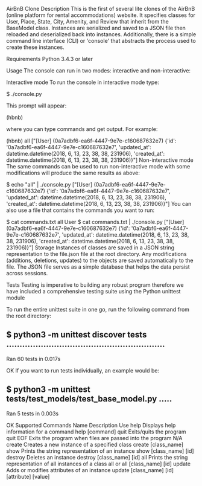 AirBnB Clone
Description
This is the first of several lite clones of the AirBnB (online platform for rental accommodations) website. It specifies classes for User, Place, State, City, Amenity, and Review that inherit from the BaseModel class. Instances are serialized and saved to a JSON file then reloaded and deserialized back into instances. Additionally, there is a simple command line interface (CLI) or 'console' that abstracts the process used to create these instances.

Requirements
Python 3.4.3 or later

Usage
The console can run in two modes: interactive and non-interactive:

Interactive mode
To run the console in interactive mode type:

$ ./console.py

This prompt will appear:

(hbnb) 

where you can type commands and get output. For example:

(hbnb) all
["[User] (0a7adbf6-ea6f-4447-9e7e-c160687632e7) {'id': '0a7adbf6-ea6f-4447-9e7e-c160687632e7', 'updated_at': datetime.datetime(2018, 6, 13, 23, 38, 38, 231906), 'created_at': datetime.datetime(2018, 6, 13, 23, 38, 38, 231906)}"]
Non-interactive mode
The same commands can be used to run non-interactive mode with some modifications will produce the same results as above:

$ echo "all" | ./console.py
["[User] (0a7adbf6-ea6f-4447-9e7e-c160687632e7) {'id': '0a7adbf6-ea6f-4447-9e7e-c160687632e7', 'updated_at': datetime.datetime(2018, 6, 13, 23, 38, 38, 231906), 'created_at': datetime.datetime(2018, 6, 13, 23, 38, 38, 231906)}"]
You can also use a file that contains the commands you want to run:

$ cat commands.txt
all User
$ cat commands.txt | ./console.py
["[User] (0a7adbf6-ea6f-4447-9e7e-c160687632e7) {'id': '0a7adbf6-ea6f-4447-9e7e-c160687632e7', 'updated_at': datetime.datetime(2018, 6, 13, 23, 38, 38, 231906), 'created_at': datetime.datetime(2018, 6, 13, 23, 38, 38, 231906)}"]
Storage
Instances of classes are saved in a JSON string representation to the file.json file at the root directory. Any modifications (additions, deletions, updates) to the objects are saved automatically to the file. The JSON file serves as a simple database that helps the data persist across sessions.

Tests
Testing is imperative to building any robust program therefore we have included a comprehensive testing suite using the Python unittest module

To run the entire unittest suite in one go, run the following command from the root directory:

$ python3 -m unittest discover tests
............................................................
----------------------------------------------------------------------
Ran 60 tests in 0.017s

OK
If you want to run tests individually, an example would be:

$ python3 -m unittest tests/test_models/test_base_model.py
.....
----------------------------------------------------------------------
Ran 5 tests in 0.003s

OK
Supported Commands
Name	Description	Use
help	Displays help information for a command	help [command]
quit	Exits/quits the program	quit
EOF	Exits the program when files are passed into the program	N/A
create	Creates a new instance of a specified class	create [class_name]
show	Prints the string representation of an instance	show [class_name] [id]
destroy	Deletes an instance	destroy [class_name] [id]
all	Prints the string representation of all instances of a class	all or all [class_name] [id]
update	Adds or modifies attributes of an instance	update [class_name] [id] [attribute] [value]
